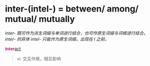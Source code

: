 # inter-(intel-) = between/ among/ mutual/ mutually

*inter- 既可作为派生词缀与单词进行结合，也可作原生词缀与词根进行结合。inter- 的异体 intel- 只能作为原生词缀，出现在 l 之前。*

<b style="color: #C71585;">inter</b>[act](_act_.md)
> vi. 交互作用，相互影响
